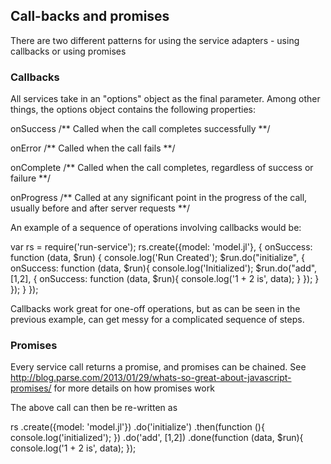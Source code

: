 


## Call-backs and promises

There are two different patterns for using the service adapters  - using callbacks or using promises

### Callbacks
All services take in an "options" object as the final parameter. Among other things, the options object contains the following properties:

onSuccess /** Called when the call completes successfully **/

onError /** Called when the call fails **/

onComplete /** Called when the call completes, regardless of success or failure **/

onProgress /** Called at any significant point in the progress of the call, usually before and after server requests **/

An example of a sequence of operations involving callbacks would be:

var rs = require('run-service');
rs.create({model: 'model.jl'}, {
    onSuccess: function (data, $run) {
        console.log('Run Created');
        $run.do("initialize",  {
            onSuccess: function (data, $run){
                console.log('Initialized');
                $run.do("add", [1,2], {
                    onSuccess: function (data, $run){
                        console.log('1 + 2 is', data);
                    }
                });
            }
        });
    }
});

Callbacks work great for one-off operations, but as can be seen in the previous example, can get messy for a complicated sequence of steps.

### Promises
Every service call returns a promise, and promises can be chained. See http://blog.parse.com/2013/01/29/whats-so-great-about-javascript-promises/ for more details on how promises work

The above call can then be re-written as

rs
    .create({model: 'model.jl'})
    .do('initialize')
    .then(function (){ console.log('initialized'); })
    .do('add', [1,2])
    .done(function (data, $run){
        console.log('1 + 2 is', data);
    });
